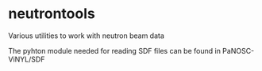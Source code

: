 # neutrontools
Various utilities to work with neutron beam data

The pyhton module needed for reading SDF files can be found in  PaNOSC-ViNYL/SDF
